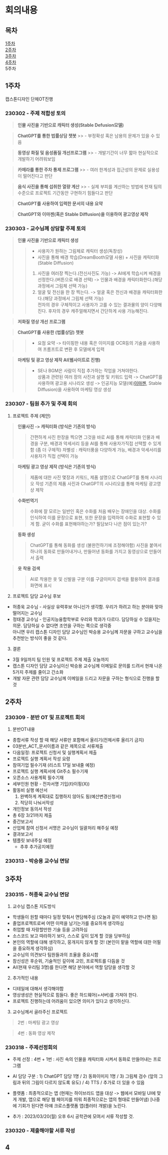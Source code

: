 # 회의내용

## 목차
  [1주차](https://github.com/Chun-Jihun/capstonedesign/tree/main/meeting_content#1주차)   
  [2주차](https://github.com/Chun-Jihun/capstonedesign/tree/main/meeting_content#2주차)   
  [3주차](https://github.com/Chun-Jihun/capstonedesign/tree/main/meeting_content#3주차)   
  [4주차](https://github.com/Chun-Jihun/capstonedesign/tree/main/meeting_content#4주차)   
  5주차   

## 1주차
  캡스톤디자인 단체OT진행

### 230302 - 주제 적합성 토의
  > __인물 사진을 기반으로 캐릭터 생성(Stable Defusion모델)__

  > __ChatGPT를 통한 법률상담 챗봇__
    >>  - 부정확성 혹은 남용의 문제가 있을 수 있음

  > __동영상 화질 및 음성품질 개선프로그램__
    >>  - 개발기간이 너무 짧아 현실적으로 개발하기 어려워보임

  > __카메라를 통한 주차 통제 프로그램__
    >>  - 여러 한계성과 접근성의 문제로 실용성이 떨어진다고 판단

  > __음식 사진을 통해 섭취한 열량 계산__
    >>  - 실제 부피를 계산하는 방법에 현재 팀의 수준으로 프로젝트 기간동안 구현하기 힘들다고 판단

  > __ChatGPT를 사용하여 입력한 문서의 내용 요약__

  > __ChatGPT와 이마젠(혹은 Stable Diffusion)을 이용하여 광고영상 제작__

### 230303 - 교수님께 상담할 주제 토의
  > __인물 사진을 기반으로 캐릭터 생성__   
  >>  - 사용자가 원하는 그림체로 캐릭터 생성(독창성)
  >>  - 사진을 통해 배경 학습(DreamBooth모델 사용) + 사진을 캐릭터화(Stable Diffusion)
  >>  1. 사진을 여러장 찍는다.(전신사진도 가능) -> AI에게 학습시켜 배경을 선정한다.(버튼으로 배경 선택) -> 인물과 배경을 캐릭터화한다.(해당 과정에서 그림체 선택 가능)
  >>  2. 얼굴 및 전신을 한 장 찍는다. -> 얼굴 혹은 전신과 배경을 캐릭터화한다.(해당 과정에서 그림체 선택 가능)   
  >>  전자의 경우 구체적이고 사용자가 고를 수 있는 결과물의 양이 다양해진다. 후자의 경우 캐주얼해지면서 간단하게 사용 가능해진다.

  > __저화질 영상 개선 프로그램__

  > __ChatGPT를 사용한 (법률상담) 챗봇__

  >>  - 요점 요약 -> 타이핑한 내용 혹은 이미지를 OCR등의 기술을 사용하여 프롬프트로 변환 후 모델에게 입력

  > __마케팅 및 광고 영상 제작 AI(웹사이트로 진행)__   
  >>  - SE나 BGM은 사람이 직접 추가하는 작업을 거쳐야한다.   
  >>  상품과 관련된 여러 장의 사진과 설명 및 키워드 입력 -> ChatGPT를 사용하여 광고용 시나리오 생성 -> 인공지능 모델(예)[이마젠](https://www.aitimes.com/news/articleView.html?idxno=147178), Stable Diffusion)을 사용하여 마케팅 영상 생성


### 230307 - 팀원 추가 및 주제 회의
  1. 프로젝트 주제 (제안)
  > __인물사진 -> 캐릭터화 (방식은 기존의 방식)__
  >> 간편하게 사진 한장을 찍으면 그것을 바로 AI를 통해 캐릭터화
  >> 인물과 배경을 구분, 배경과 악세서리 등을 AI를 통해 사용자가직접 선택할 수 있게함 (좀 더 구체적)
  >> 차별성 : 캐릭터풍을 다양하게 가능, 배경과 악세서리를 사용자가 직접 선택이 가능 

  > __마케팅 광고 영상 제작 (방식은 기존의 방식)__
  >> 제품에 대한 사진 몇장과 키워드, 제품 설명으로 ChatGPT를 통해 시나리오 작성 기존의 제품 사진과 ChatGPT의 시나리오를 통해 마케팅 광고영상 제작 

  > __수화번역기__
  >> 수화에 잘 모르는 일반인 혹은 수화를 처음 배우는 장애인을 대상. 수화를 인식하여 이를 문장으로 표현, 또한 문장을 입력하여 수화로 표현할 수 있게 함. 
  >> 굳이 수화를 표현해야하는가? 필담보다 나은 점이 있는가?

  > __동화 생성__
  >> ChatGPT를 통해 동화를 생성 (불완전하기에 조정해야함) 사진을 붙여서 하나의 동화로 만들어내거나, 만들어낸 동화를 가지고 동영상으로 만들어서 출력 

  > __옷 착용 검색__
  >> AI로 착용한 옷 및 신발을 구분 이를 구글이미지 검색을 활용하여 결과를 화면에 표시 

  2. 프로젝트 담당 교수님 후보
  * 허종욱 교수님 - 사실상 유력후보 아니신가 생각함. 우리가 하려고 하는 분야와 맞아 떨어지는 교수님
  * 정태경 교수님 - 인공지능융합학부로 우리와 학과가 다르다. 담당하실 수 있을지는 의문. 담당하실 수 없다면 조언을 구하는 쪽으로 생각중   
  아니면 우리 캡스톤 디자인 담당 교수님인 박승용 교수님께 자문을 구하고 교수님을 추천받는 방식이 좋을 것 같다. 

  3. 결론 
  * 3월 9일까지 팀 인원 및 프로젝트 주제 제출 오늘까지
  * 캡스톤 디자인 담당 교수님이신 박승용 교수님께 이메일로 문의를 드려서 현재 나온 5가지 주제를 줄이고 간소화
  * 개발 자문 관련 담당 교수님께 이메일을 드리고 자문을 구하는 형식으로 진행을 할 것

## 2주차

### 230309 - 분반 OT 및 프로젝트 회의
  1. 분반OT내용
  - 종합서류 작성 할 때 해당 서류만 포함해서 올리기(전체서류 올리기 금지)
  - 03분반_ACT_문서이름과 같은 제목으로 서류제출
  - 다음일정: 프로젝트 신청서 및 실행계획서 제출
  - 프로젝트 실행 계획서 작성 요령
  - 참여기업 필수기재 (리스트 17일 보내줄 예정)
  - 프로젝트 실행 계획서에 Git주소 필수기재
  - 오픈소스 사용계획 필수기재
  - 세부인원 현황 - 전자서명 기입(타이핑(X))
  - 활동비 실행 예산서 
    1) 완벽하게 계획대로 집행하지 않아도 됨(예산변경신청서)
    2) 적당히 나눠서작성
  - 개인정보 동의서 작성
  - 총 6장 3/21까지 제출
  - 중간보고서
  - 산업체 참여 신청서 서명은 교수님이 일괄처리 해주실 예정
  - 결과보고서
  - 템플릿 보내주실 예정
    + 추후 추가공지예정
  
### 230313 - 박승용 교수님 면담

## 3주차

### 230315 - 허종욱 교수님 면담
1. 교수님 캡스톤 지도방식
- 학생들이 원할 때마다 일정 맞춰서 면담해주심 (오늘과 같이 예약하고 만나면 됨)
- 졸업프로젝트로써 어떤 이력을 남기는가를 중요하게 생각하심
- 취업할 때 자랑할만한 기술 등을 고려하심
- 소스코드 보고 따라하기 보다, 스스로 깊이 있게 할 것을 당부하심
- 본인의 역할에 대해 생각하고, 뭉개지지 않게 할 것! (본인이 맡을 역할에 대한 어필을 중요하게 생각하심)
- 교수님의 의견보다 팀원들과의 조율을 중요시함
- 참신성은 후순위, 기술적인 깊이에 고민, 프로젝트를 다듬을 것
- AI(현재 우리팀 3명)를 한다면 해당 분야에서 역할 담당을 생각할 것

2. 추가적인 내용
- 디테일에 대해서 생각해야함
- 영상생성은 현실적으로 힘들다. 좋은 하드웨어(=서버)를 가져야 한다.
- 프로젝트 진행하는데 어려움이 있으면 의미가 있다고 생각하신다.

3. 교수님께서 골라주신 프로젝트
> 2번 : 마케팅 광고 영상 

> 4번 : 동화 영상 제작

### 230318 - 주제선정회의

- 주제 선정 : 4번 + 1번 : 사진 속의 인물을 캐릭터화 시켜서 동화로 만들어내는 프로그램
- AI 담당 구분 : 1) ChatGPT 담당 1명 / 2) 동화이미지 1명 / 3) 그림체 검수 (앞의 그림과 뒤의 그림이 다르지 않도록 유도) / 4) TTS / 추가로 더 있을 수 있음
- 플랫폼 : 최종적으로는 앱 (현재는 하이브리드 앱을 대상 -> 웹에서 모바일 UI에 맞게 개발, 앱으로 해당 웹 페이지를 띄워 최종적으로는 앱의 형태로 만들어냄) [나중에 기회가 된다면 아얘 크로스플랫폼 앱(플러터 개발)을 노린다.

- 추가 : 2023/03/20(월) 오후 6시 공학관에 모여서 서류 작성할 것.

### 230320 - 제출해야할 서류 작성

## 4
